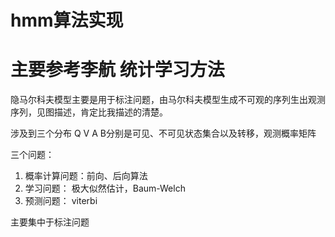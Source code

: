 # hmm算法实现

# 主要参考李航 统计学习方法
隐马尔科夫模型主要是用于标注问题，由马尔科夫模型生成不可观的序列生出观测序列，见图描述，肯定比我描述的清楚。
[](./data/hmm.png)

涉及到三个分布 Q V A B分别是可见、不可见状态集合以及转移，观测概率矩阵

三个问题：
1. 概率计算问题：前向、后向算法
2. 学习问题： 极大似然估计，Baum-Welch
3. 预测问题： viterbi

主要集中于标注问题









